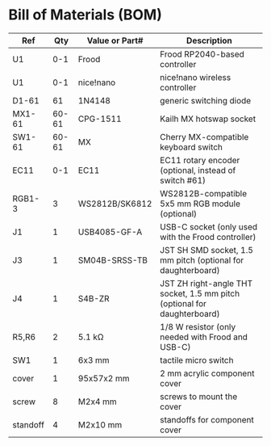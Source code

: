 # Bill of Materials (BOM)

| Ref       | Qty   | Value or Part# | Description                                           |
|-----------|-------|----------------|-------------------------------------------------------|
| U1        | 0-1   | Frood          | Frood RP2040-based controller                         |
| U1        | 0-1   | nice!nano      | nice!nano wireless controller                         |
| D1-61     | 61    | 1N4148         | generic switching diode                               |
| MX1-61    | 60-61 | CPG-1511       | Kailh MX hotswap socket                               |
| SW1-61    | 60-61 | MX             | Cherry MX-compatible keyboard switch                  |
| EC11      | 0-1   | EC11           | EC11 rotary encoder (optional, instead of switch #61) |
| RGB1-3    | 3     | WS2812B/SK6812 | WS2812B-compatible 5x5 mm RGB module (optional)       |
| J1        | 1     | USB4085-GF-A   | USB-C socket (only used with the Frood controller)    |
| J3        | 1     | SM04B-SRSS-TB  | JST SH SMD socket, 1.5 mm pitch (optional for daughterboard)             |
| J4        | 1     | S4B-ZR         | JST ZH right-angle THT socket, 1.5 mm pitch (optional for daughterboard) |
| R5,R6     | 2     | 5.1 kΩ         | 1/8 W resistor (only needed with Frood and USB-C)     |
| SW1       | 1     | 6x3 mm         | tactile micro switch                                  |
| cover     | 1     | 95x57x2 mm     | 2 mm acrylic component cover                          |
| screw     | 8     | M2x4 mm        | screws to mount the cover                             |
| standoff  | 4     | M2x10 mm       | standoffs for component cover                         |
